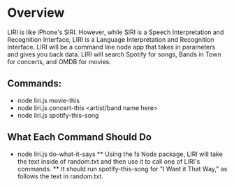 # Overview
LIRI is like iPhone's SIRI. However, while SIRI is a Speech Interpretation and Recognition Interface, LIRI is a Language Interpretation and Recognition Interface. LIRI will be a command line node app that takes in parameters and gives you back data. LIRI will search Spotify for songs, Bands in Town for concerts, and OMDB for movies.

## Commands:
* node liri.js movie-this <movie name here>
* node liri.js concert-this <artist/band name here>
* node liri.js spotify-this-song <song name here>

## What Each Command Should Do
* node liri.js do-what-it-says
** Using the fs Node package, LIRI will take the text inside of random.txt and then use it to call one of LIRI's commands.
** It should run spotify-this-song for "I Want it That Way," as follows the text in random.txt.